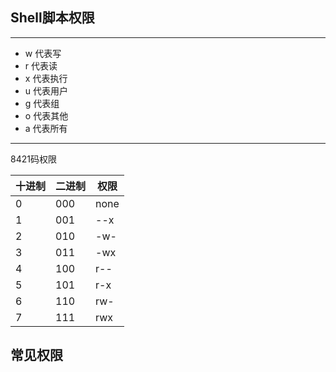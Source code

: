 ## Shell脚本权限

---

- w 代表写
- r 代表读
- x 代表执行
- u 代表用户
- g 代表组
- o 代表其他
- a 代表所有


---

8421码权限


十进制 | 二进制 | 权限
---|---|--
0 | 000 |none
1 | 001 | --x
2 | 010 |-w-
3 | 011 | -wx
4 | 100 |r--
5 | 101 | r-x
6 | 110 |rw-
7 | 111 | rwx

## 常见权限





